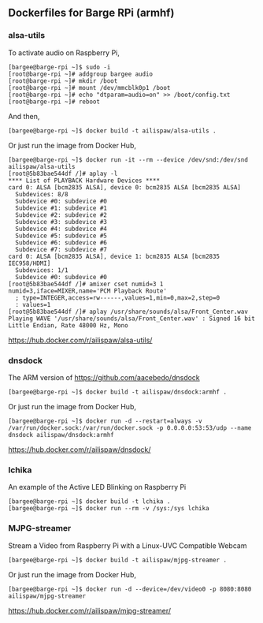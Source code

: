 ## Dockerfiles for Barge RPi (armhf)

### alsa-utils

To activate audio on Raspberry Pi,

```
[bargee@barge-rpi ~]$ sudo -i
[root@barge-rpi ~]# addgroup bargee audio
[root@barge-rpi ~]# mkdir /boot
[root@barge-rpi ~]# mount /dev/mmcblk0p1 /boot
[root@barge-rpi ~]# echo "dtparam=audio=on" >> /boot/config.txt
[root@barge-rpi ~]# reboot
```

And then,

```
[bargee@barge-rpi ~]$ docker build -t ailispaw/alsa-utils .
```

Or just run the image from Docker Hub,

```
[bargee@barge-rpi ~]$ docker run -it --rm --device /dev/snd:/dev/snd ailispaw/alsa-utils
[root@5b83bae544df /]# aplay -l
**** List of PLAYBACK Hardware Devices ****
card 0: ALSA [bcm2835 ALSA], device 0: bcm2835 ALSA [bcm2835 ALSA]
  Subdevices: 8/8
  Subdevice #0: subdevice #0
  Subdevice #1: subdevice #1
  Subdevice #2: subdevice #2
  Subdevice #3: subdevice #3
  Subdevice #4: subdevice #4
  Subdevice #5: subdevice #5
  Subdevice #6: subdevice #6
  Subdevice #7: subdevice #7
card 0: ALSA [bcm2835 ALSA], device 1: bcm2835 ALSA [bcm2835 IEC958/HDMI]
  Subdevices: 1/1
  Subdevice #0: subdevice #0
[root@5b83bae544df /]# amixer cset numid=3 1
numid=3,iface=MIXER,name='PCM Playback Route'
  ; type=INTEGER,access=rw------,values=1,min=0,max=2,step=0
  : values=1
[root@5b83bae544df /]# aplay /usr/share/sounds/alsa/Front_Center.wav
Playing WAVE '/usr/share/sounds/alsa/Front_Center.wav' : Signed 16 bit Little Endian, Rate 48000 Hz, Mono
```

https://hub.docker.com/r/ailispaw/alsa-utils/

### dnsdock

The ARM version of https://github.com/aacebedo/dnsdock

```
[bargee@barge-rpi ~]$ docker build -t ailispaw/dnsdock:armhf .
```

Or just run the image from Docker Hub,

```
[bargee@barge-rpi ~]$ docker run -d --restart=always -v /var/run/docker.sock:/var/run/docker.sock -p 0.0.0.0:53:53/udp --name dnsdock ailispaw/dnsdock:armhf
```

https://hub.docker.com/r/ailispaw/dnsdock/

### lchika

An example of the Active LED Blinking on Raspberry Pi

```
[bargee@barge-rpi ~]$ docker build -t lchika .
[bargee@barge-rpi ~]$ docker run --rm -v /sys:/sys lchika
```

### MJPG-streamer

Stream a Video from Raspberry Pi with a Linux-UVC Compatible Webcam

```
[bargee@barge-rpi ~]$ docker build -t ailispaw/mjpg-streamer .
```

Or just run the image from Docker Hub,

```
[bargee@barge-rpi ~]$ docker run -d --device=/dev/video0 -p 8080:8080 ailispaw/mjpg-streamer
```

https://hub.docker.com/r/ailispaw/mjpg-streamer/
